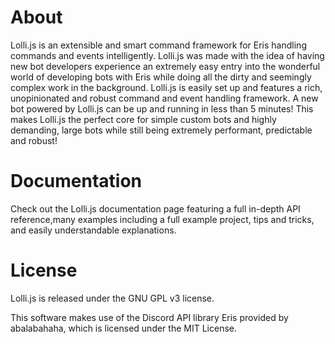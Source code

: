 # About

Lolli.js is an extensible and smart command framework for Eris handling commands and events intelligently. Lolli.js was made with the idea of having new bot developers experience an extremely easy entry into the wonderful world of developing bots with Eris while doing all the dirty and seemingly complex work in the background. Lolli.js is easily set up and features a rich, unopinionated and robust command and event handling framework. A new bot powered by Lolli.js can be up and running in less than 5 minutes! This makes Lolli.js the perfect core for simple custom bots and highly demanding, large bots while still being extremely performant, predictable and robust!

# Documentation

Check out the Lolli.js documentation page featuring a full in-depth API reference,many examples including a full example project, tips and tricks, and easily understandable explanations.

# License

Lolli.js is released under the GNU GPL v3 license.

This software makes use of the Discord API library Eris provided by abalabahaha, which is licensed under the MIT License.